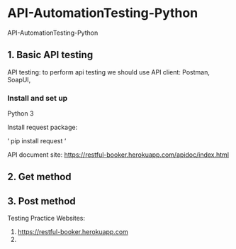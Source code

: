 # API-AutomationTesting-Python
API-AutomationTesting-Python


## 1. Basic API testing

API testing: to perform api testing we should use API client: Postman, SoapUI,  

### Install and set up

Python 3

Install request package:

‘ pip install request ‘


API document site: https://restful-booker.herokuapp.com/apidoc/index.html

## 2. Get method



## 3. Post method

Testing Practice Websites:

1. https://restful-booker.herokuapp.com
2.
